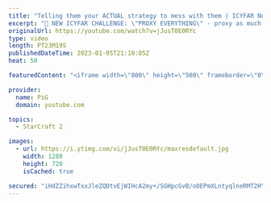 ```yaml
---
title: "Telling them your ACTUAL strategy to mess with them | ICYFAR New Years Resolutions - SC2"
excerpt: "🤯 NEW ICYFAR CHALLENGE: \"PROXY EVERYTHING\" - proxy as much of your stuff as you can - try to have as few buildings as possible in your bases. Send submissions to eonblu95@gmail.com as attachment AND only ICYFAR as the subject. Max 1 replay per person. Latest submission is on the 30th January  🤯 In"
originalUrl: https://youtube.com/watch?v=jJusT0E0RYc
type: video
length: PT23M19S
publishedDateTime: 2023-01-05T21:10:05Z
heat: 50

featuredContent: "<iframe width=\"800\" height=\"500\" frameborder=\"0\" src=\"https://www.youtube.com/embed/jJusT0E0RYc\" allow=\"accelerometer; autoplay; encrypted-media; gyroscope; picture-in-picture\" allowfullscreen></iframe>"

provider:
  name: PiG
  domain: youtube.com

topics:
  - StarCraft 2

images:
  - url: https://i.ytimg.com/vi/jJusT0E0RYc/maxresdefault.jpg
    width: 1280
    height: 720
    isCached: true

secured: "iHdZZihxwTxxJleZQDtvEjWIHcA2my+/SGHpcGvB/oOEPmXLntyqlneRMT2HYNFzxJdGGZ0N9pVyqqN5AeGvGZb9IdK9OfWNOYOXCDxEfwi90sHvnK0T2dPeeiXJTtKpivjHq6UbtxaZ2Q3RR141VYSNX1HAV7KWjuYtV4WpKoK2w5zd0xBmSCb3H6nb3uvCDaySfFjuZu2qEBnUT0Qv0Et0Ep0LAHZmvMUTvy2ccw4ChXKRrApxgH98gnXZOJQtbOEM3OTItVq+PEcpm4rfKM3IJyTVl20U5Ssg2ZDx1e10B3APKQyrQGef4QcN/AmgaSt21S7uqUX/Xc1xSjCUyQ+2UNN08pQ1T9Nb9xRTKXG01tBKvuDVYSePuPiFs+TjGSLdLGesMOAN5+TdT3837j6XVX/YBMHV4EgnZFBcW5A=;829F3x/ot9AOpdV8fL4dsQ=="
---
```


